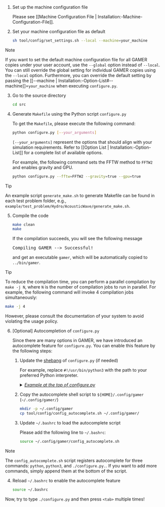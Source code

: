 1. Set up the machine configuration file

   Please see [[Machine Configuration File | Installation:-Machine-Configuration-File]].

<a name="default_setting"></a>

2. Set your machine configuration file as default

   ```bash
   sh tool/config/set_settings.sh --local --machine=your_machine
   ```

> [!NOTE]
> If you want to set the default machine configuration file for all GAMER copies under your user account, use the `--global` option instead of `--local`.
You can still override the global setting for individual GAMER copies using the `--local` option.
Furthermore, you can override the default setting by passing the [[--machine | Installation:-Option-List#--machine]]=`your_machine` when executing `configure.py`. 

3. Go to the source directory

   ```bash
   cd src
   ```

4. Generate `Makefile` using the Python script `configure.py`

   To get the `Makefile`, please execute the following command:

   ```bash
   python configure.py [--your_arguments]
   ```

   `[--your_arguments]` represent the options that should align with your simulation requirements. Refer to [[Option List | Installation:-Option-List]] for a complete list of available options.

   For example, the following command sets the FFTW method to `FFTW2` and enables gravity and GPU.

   ``` bash
   python configure.py --fftw=FFTW2 --gravity=true --gpu=true
   ```

> [!TIP]
> An example script `generate_make.sh` to generate Makefile can be found in each test problem folder,
e.g., `example/test_problem/Hydro/AcousticWave/generate_make.sh`.

5. Compile the code

   ```bash
   make clean
   make
   ```

   If the compilation succeeds, you will see the following message
   <pre>
   Compiling GAMER --> Successful!
   </pre>
   and get an executable `gamer`, which will be automatically copied to `../bin/gamer`.

> [!TIP]
> To reduce the compilation time, you can perform a parallel
compilation by `make -j N`, where `N` is the number of compilation
jobs to run in parallel. For example, the following command will
invoke 4 compilation jobs simultaneously:
> ```bash
> make -j 4
> ```
> However, please consult the documentation of your system to avoid
violating the usage policy.


6. [Optional] Autocompletion of `configure.py`

   Since there are many options in GAMER, we have introduced an autocomplete feature for `configure.py`. You can enable this feature by the following steps:
   1. Update the [shebang](https://en.wikipedia.org/wiki/Shebang_(Unix)) of `configure.py` (if needed)

      For example, replace `#!/usr/bin/python3` with the path to your preferred Python interpreter.
      <details>
      <summary><u><i>Example at the top of configure.py</i></u></summary>
      <pre>
      #!/usr/bin/python3
      """
      User guides of this script are provided in the following link.

      https://github.com/gamer-project/gamer/wiki/Installation
      """
      </pre>
      </details>

   2. Copy the autocomplete shell script to `${HOME}/.config/gamer` (`~/.config/gamer/`)
      ```bash
      mkdir -p ~/.config/gamer
      cp tool/config/config_autocomplete.sh ~/.config/gamer/
      ```

   3. Update `~/.bashrc` to load the autocomplete script

      Please add the following line to `~/.bashrc`:
      ```bash
      source ~/.config/gamer/config_autocomplete.sh
      ```

> [!NOTE]
> The `config_autocomplete.sh` script registers autocomplete for three commands: `python`, `python3`, and `./configure.py.`.
If you want to add more commands, simply append them at the bottom of the script.

   4. Reload `~/.bashrc` to enable the autocomplete feature
      ```bash
      source ~/.bashrc
      ```

   Now, try to type `./configure.py` and then press `<tab>` multiple times!
